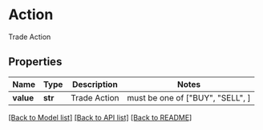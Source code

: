 # Action

Trade Action

## Properties
Name | Type | Description | Notes
------------ | ------------- | ------------- | -------------
**value** | **str** | Trade Action |  must be one of ["BUY", "SELL", ]

[[Back to Model list]](../README.md#documentation-for-models) [[Back to API list]](../README.md#documentation-for-api-endpoints) [[Back to README]](../README.md)


